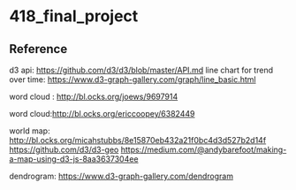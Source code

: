 # 418_final_project

## Reference
d3 api: https://github.com/d3/d3/blob/master/API.md
line chart for trend over time:  https://www.d3-graph-gallery.com/graph/line_basic.html

word cloud : 
http://bl.ocks.org/joews/9697914


word cloud:http://bl.ocks.org/ericcoopey/6382449

world map: 
http://bl.ocks.org/micahstubbs/8e15870eb432a21f0bc4d3d527b2d14f
https://github.com/d3/d3-geo
https://medium.com/@andybarefoot/making-a-map-using-d3-js-8aa3637304ee

dendrogram: 
https://www.d3-graph-gallery.com/dendrogram

